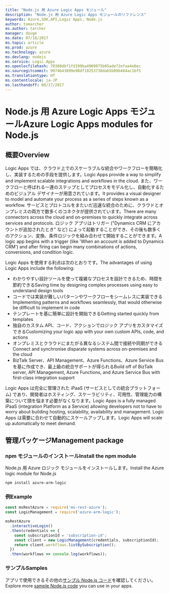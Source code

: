 ```yaml
---
title: "Node.js 用 Azure Logic Apps モジュール"
description: "Node.js 用 Azure Logic Apps モジュールのリファレンス"
keywords: Azure,SDK,API,Logic Apps, Node.js
author: tomarcher
ms.author: tarcher
manager: douge
ms.date: 07/18/2017
ms.topic: article
ms.prod: azure
ms.technology: azure
ms.devlang: nodejs
ms.service: Logic Apps
ms.openlocfilehash: 70380dbf1fd199ba4909975b05ade72efaa4e0ec
ms.sourcegitcommit: 9974b43899e98df10253738dab5b09b484ac1bf5
ms.translationtype: HT
ms.contentlocale: ja-JP
ms.lasthandoff: 08/17/2017
---
```

# <a name="azure-logic-apps-modules-for-nodejs"></a><span data-ttu-id="3937c-104">Node.js 用 Azure Logic Apps モジュール</span><span class="sxs-lookup"><span data-stu-id="3937c-104">Azure Logic Apps modules for Node.js</span></span>

## <a name="overview"></a><span data-ttu-id="3937c-105">概要</span><span class="sxs-lookup"><span data-stu-id="3937c-105">Overview</span></span>
<span data-ttu-id="3937c-106">Logic Apps では、クラウド上でのスケーラブルな統合やワークフローを簡略化し、実装するための手段を提供します。</span><span class="sxs-lookup"><span data-stu-id="3937c-106">Logic Apps provide a way to simplify and implement scalable integrations and workflows in the cloud.</span></span> <span data-ttu-id="3937c-107">また、ワークフローと呼ばれる一連のステップとしてプロセスをモデル化し、自動化するためのビジュアル デザイナーが用意されています。</span><span class="sxs-lookup"><span data-stu-id="3937c-107">It provides a visual designer to model and automate your process as a series of steps known as a workflow.</span></span> <span data-ttu-id="3937c-108">サービスとプロトコルをまたいだ迅速な統合のために、クラウドとオンプレミスの両方で数多くのコネクタが提供されています。</span><span class="sxs-lookup"><span data-stu-id="3937c-108">There are many connectors across the cloud and on-premises to quickly integrate across services and protocols.</span></span> <span data-ttu-id="3937c-109">ロジック アプリはトリガー ("Dynamics CRM にアカウントが追加されたとき" など) によって起動することができ、その後も数多くのアクション、変換、条件ロジックを組み合わせて開始することができます。</span><span class="sxs-lookup"><span data-stu-id="3937c-109">A logic app begins with a trigger (like 'When an account is added to Dynamics CRM') and after firing can begin many combinations of actions, conversions, and condition logic.</span></span>

<span data-ttu-id="3937c-110">Logic Apps を使用する利点は次のとおりです。</span><span class="sxs-lookup"><span data-stu-id="3937c-110">The advantages of using Logic Apps include the following:</span></span>
- <span data-ttu-id="3937c-111">わかりやすい設計ツールを使って複雑なプロセスを設計できるため、時間を節約できる</span><span class="sxs-lookup"><span data-stu-id="3937c-111">Saving time by designing complex processes using easy to understand design tools</span></span>
- <span data-ttu-id="3937c-112">コードでは実装が難しいパターンやワークフローをシームレスに実装できる</span><span class="sxs-lookup"><span data-stu-id="3937c-112">Implementing patterns and workflows seamlessly, that would otherwise be difficult to implement in code</span></span>
- <span data-ttu-id="3937c-113">テンプレートを基に簡単に設計を開始できる</span><span class="sxs-lookup"><span data-stu-id="3937c-113">Getting started quickly from templates</span></span>
- <span data-ttu-id="3937c-114">独自のカスタム API、コード、アクションでロジック アプリをカスタマイズできる</span><span class="sxs-lookup"><span data-stu-id="3937c-114">Customizing your logic app with your own custom APIs, code, and actions</span></span>
- <span data-ttu-id="3937c-115">オンプレミスとクラウドにまたがる異なるシステム間で接続や同期ができる</span><span class="sxs-lookup"><span data-stu-id="3937c-115">Connect and synchronise disparate systems across on-premises and the cloud</span></span>
- <span data-ttu-id="3937c-116">BizTalk Server、API Management、Azure Functions、Azure Service Bus を基に作成でき、最上級の統合サポートが得られる</span><span class="sxs-lookup"><span data-stu-id="3937c-116">Build off of BizTalk server, API Management, Azure Functions, and Azure Service Bus with first-class integration support</span></span>

<span data-ttu-id="3937c-117">Logic Apps は完全に管理された iPaaS (サービスとしての統合プラットフォーム) であり、開発者はホスティング、スケーラビリティ、可用性、管理能力の構築について頭を悩ます必要がなくなります。</span><span class="sxs-lookup"><span data-stu-id="3937c-117">Logic Apps is a fully managed iPaaS (integration Platform as a Service) allowing developers not to have to worry about building hosting, scalability, availability and management.</span></span> <span data-ttu-id="3937c-118">Logic Apps は需要に合わせて自動的にスケールアップします。</span><span class="sxs-lookup"><span data-stu-id="3937c-118">Logic Apps will scale up automatically to meet demand.</span></span>

## <a name="management-package"></a><span data-ttu-id="3937c-119">管理パッケージ</span><span class="sxs-lookup"><span data-stu-id="3937c-119">Management package</span></span>

### <a name="install-the-npm-module"></a><span data-ttu-id="3937c-120">npm モジュールのインストール</span><span class="sxs-lookup"><span data-stu-id="3937c-120">Install the npm module</span></span>

<span data-ttu-id="3937c-121">Node.js 用 Azure ロジック モジュールをインストールします。</span><span class="sxs-lookup"><span data-stu-id="3937c-121">Install the Azure logic module for Node.js</span></span>

```bash
npm install azure-arm-logic
```

### <a name="example"></a><span data-ttu-id="3937c-122">例</span><span class="sxs-lookup"><span data-stu-id="3937c-122">Example</span></span>

```javascript
const msRestAzure = require('ms-rest-azure');
const LogicManagement = require('azure-arm-logic');

msRestAzure
  .interactiveLogin()
  .then(credentials => {
    const subscriptionId = 'subscription-id';
    const client = new LogicManagement(credentials, subscriptionId);
    return client.workflows.listBySubscription();
  })
  .then(workflows => console.log(workflows));
```

### <a name="samples"></a><span data-ttu-id="3937c-123">サンプル</span><span class="sxs-lookup"><span data-stu-id="3937c-123">Samples</span></span>

<span data-ttu-id="3937c-124">アプリで使用できるその他の[サンプル Node.js コード](https://azure.microsoft.com/resources/samples/?platform=nodejs)を確認してください。</span><span class="sxs-lookup"><span data-stu-id="3937c-124">Explore more [sample Node.js code](https://azure.microsoft.com/resources/samples/?platform=nodejs) you can use in your apps.</span></span>
